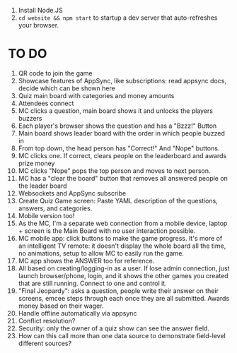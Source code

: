 1. Install Node.JS
1. `cd website && npm start` to startup a dev server that auto-refreshes your browser.


# TO DO

1. QR code to join the game
1. Showcase features of AppSync, like subscriptions: read appsync docs, decide which can be shown here
1. Quiz main board with categories and money amounts
1. Attendees connect
1. MC clicks a question, main board shows it and unlocks the players buzzers
1. Each player's browser shows the question and has a "Bzzz!" Button
1. Main board shows leader board with the order in which people buzzed in
1. From top down, the head person has "Correct!" And "Nope" buttons.
1. MC clicks one.  If correct, clears people on the leaderboard and awards prize money
1. MC clicks "Nope" pops the top person and moves to next person.
1. MC has a "clear the board" button that removes all answered people on the leader board
1. Websockets and AppSync subscribe
1. Create Quiz Game screen: Paste YAML description of the questions, answers, and categories.
1. Mobile version too!
1. As the MC, I'm a separate web connection from a mobile device, laptop + screen is the Main Board with no user interaction possible.
1. MC mobile app: click buttons to make the game progress.  It's more of an intelligent TV remote: it doesn't display the whole board all the time, no animations, setup to allow MC to easily run the game.
1. MC app shows the ANSWER too for reference.
1. All based on creating/logging-in as a user.  If lose admin connection, just launch browser/phone, login, and it shows the other games you created that are still running.  Connect to one and control it.
1. "Final Jeopardy": asks a question, people write their answer on their screens, emcee steps through each once they are all submitted.  Awards money based on their wager.
1. Handle offline automatically via appsync
1. Conflict resolution?
1. Security: only the owner of a quiz show can see the answer field.
1. How can this call more than one data source to demonstrate field-level different sources?
